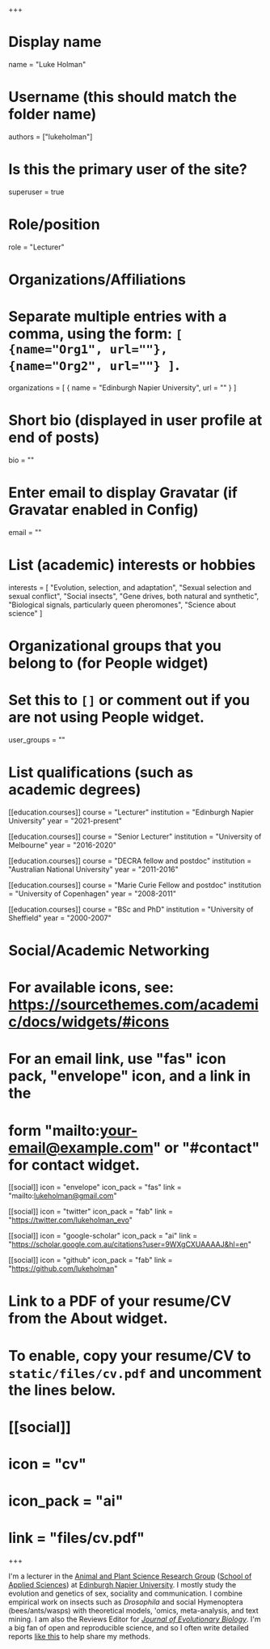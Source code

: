 +++
# Display name
name = "Luke Holman"

# Username (this should match the folder name)
authors = ["lukeholman"]

# Is this the primary user of the site?
superuser = true

# Role/position
role = "Lecturer"

# Organizations/Affiliations
#   Separate multiple entries with a comma, using the form: `[ {name="Org1", url=""}, {name="Org2", url=""} ]`.
organizations = [ { name = "Edinburgh Napier University", url = "" } ]

# Short bio (displayed in user profile at end of posts)
bio = ""

# Enter email to display Gravatar (if Gravatar enabled in Config)
email = ""

# List (academic) interests or hobbies
interests = [
    "Evolution, selection, and adaptation",
    "Sexual selection and sexual conflict",
    "Social insects",
    "Gene drives, both natural and synthetic",
    "Biological signals, particularly queen pheromones",
    "Science about science"
]

# Organizational groups that you belong to (for People widget)
#   Set this to `[]` or comment out if you are not using People widget.
user_groups = "" 

# List qualifications (such as academic degrees)
[[education.courses]]
  course = "Lecturer"
  institution = "Edinburgh Napier University"
  year = "2021-present"
  
[[education.courses]]
  course = "Senior Lecturer"
  institution = "University of Melbourne"
  year = "2016-2020"
  
[[education.courses]]
  course = "DECRA fellow and postdoc"
  institution = "Australian National University"
  year = "2011-2016"
  
[[education.courses]]
  course = "Marie Curie Fellow and postdoc"
  institution = "University of Copenhagen"
  year = "2008-2011"
  
[[education.courses]]
  course = "BSc and PhD"
  institution = "University of Sheffield"
  year = "2000-2007"

# Social/Academic Networking
# For available icons, see: https://sourcethemes.com/academic/docs/widgets/#icons
#   For an email link, use "fas" icon pack, "envelope" icon, and a link in the
#   form "mailto:your-email@example.com" or "#contact" for contact widget.

[[social]]
  icon = "envelope"
  icon_pack = "fas"
  link = "mailto:lukeholman@gmail.com"

[[social]]
  icon = "twitter"
  icon_pack = "fab"
  link = "https://twitter.com/lukeholman_evo"

[[social]]
  icon = "google-scholar"
  icon_pack = "ai"
  link = "https://scholar.google.com.au/citations?user=9WXgCXUAAAAJ&hl=en"

[[social]]
  icon = "github"
  icon_pack = "fab"
  link = "https://github.com/lukeholman"

# Link to a PDF of your resume/CV from the About widget.
# To enable, copy your resume/CV to `static/files/cv.pdf` and uncomment the lines below.
# [[social]]
#   icon = "cv"
#   icon_pack = "ai"
#   link = "files/cv.pdf"

+++

I'm a lecturer in the [Animal and Plant Science Research Group](https://www.napier.ac.uk/research-and-innovation/research-search/centres/animal-and-plant-science-research-group) ([School of Applied Sciences](https://www.napier.ac.uk/about-us/our-schools/school-of-applied-sciences)) at [Edinburgh Napier University](https://www.napier.ac.uk/). I mostly study the evolution and genetics of sex, sociality and communication. I combine empirical work on insects such as _Drosophila_ and social Hymenoptera (bees/ants/wasps) with theoretical models, 'omics, meta-analysis, and text mining. I am also the Reviews Editor for _[Journal of Evolutionary Biology](https://onlinelibrary.wiley.com/journal/14209101)_. I'm a big fan of open and reproducible science, and so I often write detailed reports [like this](https://lukeholman.github.io/queen-pheromone-RNAseq/) to help share my methods.
